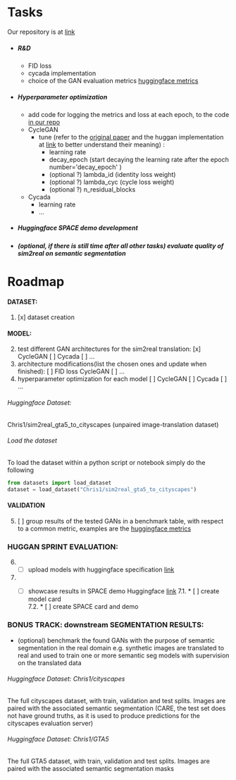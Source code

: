 # Tasks
Our repository is at [link](https://github.com/Chris1nexus/community-events/blob/main/huggan/pytorch/cyclegan/train.py) 
* ##### R&D
   * FID loss
   * cycada implementation
   * choice of the GAN evaluation metrics  [huggingface metrics](https://github.com/huggingface/community-events/tree/main/huggan/pytorch/metrics )
* ##### Hyperparameter optimization
   * add code for logging the metrics and loss at each epoch, to the code [in our repo](https://github.com/Chris1nexus/community-events/blob/main/huggan/pytorch/cyclegan/train.py) 
   * CycleGAN 
       * tune (refer to the [original paper](https://arxiv.org/abs/1703.10593) and the huggan implementation at [link](https://github.com/huggingface/community-events/blob/main/huggan/pytorch/cyclegan/train.py) to better understand their meaning) :
         * learning rate
         * decay_epoch (start decaying the learning rate after the epoch number='decay_epoch' )
         * (optional ?) lambda_id (identity loss weight)
         * (optional ?) lambda_cyc (cycle loss weight)
         * (optional ?) n_residual_blocks
    * Cycada
         * learning rate
         *  ...
* ##### Huggingface SPACE demo development
* ##### (optional, if there is still time after all other tasks) evaluate quality of sim2real on semantic segmentation

# Roadmap
#### DATASET:
1. [x] dataset creation
	
#### MODEL:
2. test different GAN architectures for the sim2real translation:
     [x] CycleGAN
     [ ] Cycada
     [ ] ...   
2. architecture modifications(list the chosen ones and update when finished):
     [ ] FID loss CycleGAN
     [ ] ...   
3. hyperparameter optimization for each model
     [ ] CycleGAN
     [ ] Cycada
     [ ] ...  
   
###### Huggingface Dataset: 
Chris1/sim2real_gta5_to_cityscapes 
(unpaired image-translation dataset)
     	
###### Load the dataset  
To load the dataset within a python script or notebook
simply do the following   
```python
from datasets import load_dataset
dataset = load_dataset("Chris1/sim2real_gta5_to_cityscapes")  
```        
#### VALIDATION
5. [ ]   group results of the tested GANs in a benchmark table, with respect to a common metric, examples are the 
[huggingface metrics](https://github.com/huggingface/community-events/tree/main/huggan/pytorch/metrics )

### HUGGAN SPRINT EVALUATION:
6. * [ ] upload models with huggingface specification    [link](https://github.com/huggingface/community-events/tree/main/huggan#24-model-cards)
7. * [ ] showcase results in SPACE demo Huggingface   [link](https://github.com/huggingface/community-events/tree/main/huggan#3-create-a-demo)
7.1. * [ ]  create model card   
7.2. * [ ] create SPACE card and demo   



### BONUS TRACK: downstream SEGMENTATION RESULTS:
* (optional) benchmark the found GANs with the purpose of semantic segmentation in the real domain 
e.g. synthetic images are translated to real and used to train one or more semantic seg models with supervision on the translated data

###### Huggingface Dataset: Chris1/cityscapes
The full cityscapes dataset, with train, validation and test splits.
Images are paired with the associated semantic segmentation
(CARE, the test set does not have ground truths, as it is used to produce predictions 
    for the cityscapes evaluation server)
###### Huggingface Dataset: Chris1/GTA5	                                    
The full GTA5 dataset, with train, validation and test splits. 
Images are paired with the associated semantic segmentation masks	
